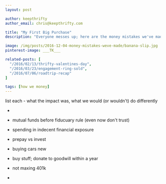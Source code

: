 ```yaml
---
layout: post

author: keepthrifty
author_email: chris@keepthrifty.com

title: "My First Big Purchase"
description: "Everyone messes up; here are the money mistakes we've made over the years and what we would (or wouldn't) do differently"

image: /img/posts/2016-12-04-money-mistakes-weve-made/banana-slip.jpg
pinterest-image: ___TK___

related-posts: [
  "/2016/02/13/thrifty-valentines-day",
  "/2016/03/23/engagement-ring-sold",
  "/2016/07/06/roadtrip-recap"
]

tags: [how we money]
---
```


list each - what the impact was, what we would (or wouldn't) do differently

-

- mutual funds before fiducuary rule (even now don't trust)
- spending in indecent financial exposure
- prepay vs invest
- buying cars new
- buy stuff; donate to goodwill within a year
- not maxing 401k
-
